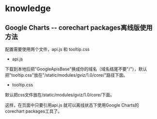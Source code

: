 knowledge
=========

## Google Charts -- corechart packages离线版使用方法 ##

配置需要使用两个文件，api.js 和 tooltip.css


- api.js

下载到本地后把"GoogleApisBase"换成你的域名（域名结尾不要"/"），默认把"tooltip.css"放在"/static/modules/gviz/1.0/core/"路径下面。

- tooltip.css

默认把css文件放在/static/modules/gviz/1.0/core/下面。

这样，在页面中只要引用api.js 就可以离线状态下使用Google Charts的corechart packages工具了。



